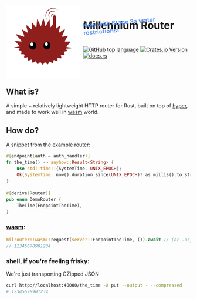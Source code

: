 <img width="200" height="200" align="left" style="float: left; margin: 0 10px 0 0;" alt="Icon" src="https://github.com/tascord/milrouter/blob/main/Logo.svg?raw=true"> 

# Millennium Router
## 
<h3 style="color: cornflowerblue; rotate: -5deg; margin: -60px 0px 30px;">Now with Stage 3a water restrictions!</h3>

[![GitHub top language](https://img.shields.io/github/languages/top/tascord/milrouter?color=0072CE&style=for-the-badge)](#)
[![Crates.io Version](https://img.shields.io/crates/v/milrouter?style=for-the-badge)](https://crates.io/crates/milrouter)
[![docs.rs](https://img.shields.io/docsrs/milrouter?style=for-the-badge)](https://docs.rs/milrouter)

<br><br>

## What is?
A simple + relatively lightweight HTTP router for Rust, built on top of [hyper](https://crates.io/crates/hyper), and made to work well in [wasm](https://crates.io/crates/wasm_bindgen) world.

## How do?
A snippet from the [example router](./example/server/src/lib.rs):
```rust
#[endpoint(auth = auth_handler)]
fn the_time() -> anyhow::Result<String> {
    use std::time::{SystemTime, UNIX_EPOCH};
    Ok(SystemTime::now().duration_since(UNIX_EPOCH)?.as_millis().to_string())
}

#[derive(Router)]
pub enum DemoRouter {
    TheTime(EndpointTheTime), 
}
```

### [wasm](./wasm/src/lib.rs):
```rust
milrouter::wasm::request(server::EndpointTheTime, ()).await // (or .as_mutable)
// 12345678901234
```

### shell, if you're feeling frisky:
We're just transporting GZipped JSON
```sh
curl http://localhost:40000/the_time -X put --output - --compressed
# 12345678901234
```
